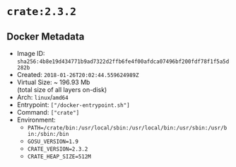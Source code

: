 # `crate:2.3.2`

## Docker Metadata

- Image ID: `sha256:4b8e19d434771b9ad7322d2ffb6fe4f00afdca07496bf200fdf78f1f5a5d282b`
- Created: `2018-01-26T20:02:44.559624989Z`
- Virtual Size: ~ 196.93 Mb  
  (total size of all layers on-disk)
- Arch: `linux`/`amd64`
- Entrypoint: `["/docker-entrypoint.sh"]`
- Command: `["crate"]`
- Environment:
  - `PATH=/crate/bin:/usr/local/sbin:/usr/local/bin:/usr/sbin:/usr/bin:/sbin:/bin`
  - `GOSU_VERSION=1.9`
  - `CRATE_VERSION=2.3.2`
  - `CRATE_HEAP_SIZE=512M`
